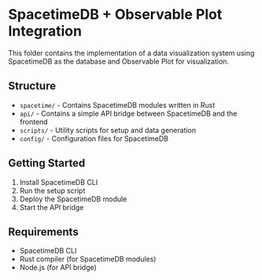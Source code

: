 # SpacetimeDB + Observable Plot Integration

This folder contains the implementation of a data visualization system using SpacetimeDB as the database and Observable Plot for visualization.

## Structure

- `spacetime/` - Contains SpacetimeDB modules written in Rust
- `api/` - Contains a simple API bridge between SpacetimeDB and the frontend
- `scripts/` - Utility scripts for setup and data generation
- `config/` - Configuration files for SpacetimeDB

## Getting Started

1. Install SpacetimeDB CLI
2. Run the setup script
3. Deploy the SpacetimeDB module
4. Start the API bridge

## Requirements

- SpacetimeDB CLI
- Rust compiler (for SpacetimeDB modules)
- Node.js (for API bridge) 